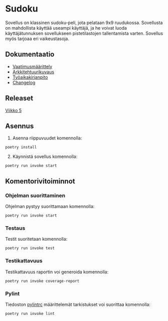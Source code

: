 # Sudoku

Sovellus on klassinen sudoku-peli, jota pelataan 9x9 ruudukossa. Sovellusta on mahdollista käyttää useampi käyttäjä, ja he voivat luoda käyttäjätunnuksen sovellukseen pistetilastojen tallentamista varten. Sovellus myös tarjoaa eri vaikeustasoja.

## Dokumentaatio

- [Vaatimusmäärittely](dokumentaatio/vaatimusmaarittely.md)
- [Arkkitehtuurikuvaus](dokumentaatio/arkkitehtuuri.md)
- [Työaikakirjanpito](dokumentaatio/tuntikirjanpito.md)
- [Changelog](dokumentaatio/changelog.md)

## Releaset
[Viikko 5](https://github.com/sonjaolkkonen/ot-harjoitustyo/releases/tag/viikko5)

## Asennus
1. Asenna riippuvuudet komennolla:
 
```
poetry install
```  

2. Käynnistä sovellus komennolla: 
```
poetry run invoke start
```  
## Komentorivitoiminnot
### Ohjelman suorittaminen
Ohjelman pystyy suorittamaan komennolla: 
```
poetry run invoke start
```
### Testaus
Testit suoritetaan komennolla: 
```
poetry run invoke test
```
### Testikattavuus
Testikattavuus raportin voi generoida komennolla: 
```
poetry run invoke coverage-report
```
### Pylint
Tiedoston [pylintrc](.pylintrc) määrittelemät tarkistukset voi suorittaa komennolla:
```
poetry run invoke lint
```
